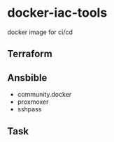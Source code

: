 # docker-iac-tools

docker image for ci/cd

## Terraform

## Ansbible
- community.docker
- proxmoxer
- sshpass

## Task

